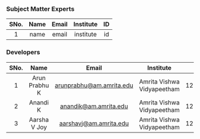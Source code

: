 
<!-- Remove all lines above this line before making changes to the file -->
### Subject Matter Experts
| SNo. | Name | Email | Institute | ID |
| :---: | :---: | :---: | :---: | :---: |
| 1 | name | email | institute | id |

### Developers
| SNo. | Name | Email | Institute | ID |
| :---: | :---: | :---: | :---: | :---: |
| 1 | Arun Prabhu K | arunprabhu@am.amrita.edu| Amrita Vishwa Vidyapeetham |12230517 |
| 2 | Anandi K | anandik@am.amrita.edu| Amrita Vishwa Vidyapeetham | 12230912 |
| 3 | Aarsha V Joy | aarshavj@am.amrita.edu| Amrita Vishwa Vidyapeetham | 12230904 |